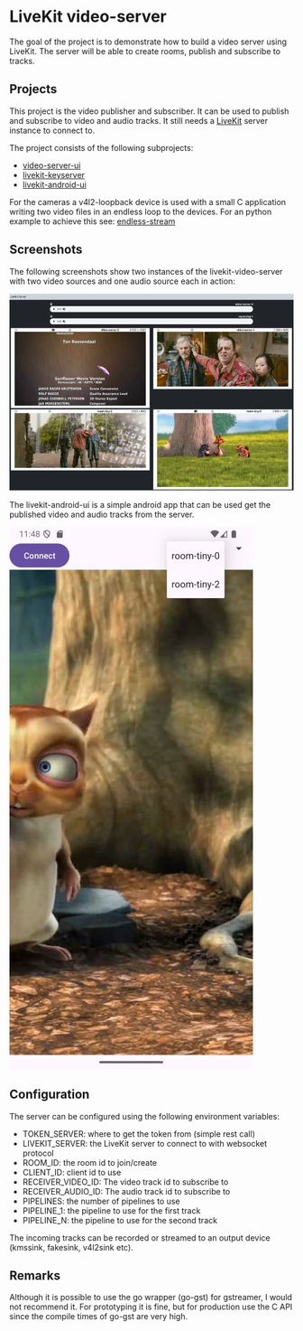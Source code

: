 # LiveKit video-server

The goal of the project is to demonstrate how to build a video server using LiveKit. 
The server will be able to create rooms, publish and subscribe to tracks.


## Projects
This project is the video publisher and subscriber. It can be used to publish and subscribe to video and audio tracks.
It still needs a [LiveKit](https://livekit.io/) server instance to connect to.

The project consists of the following subprojects:
- [video-server-ui](https://github.com/maka00/livekit-video-ui)
- [livekit-keyserver](https://github.com/maka00/livekit-keyserver)
- [livekit-android-ui](https://github.com/maka00/livekit-android-ui)

For the cameras a v4l2-loopback device is used with a small C application writing two video files in an endless loop to 
the devices. For an python example to achieve this see: [endless-stream](https://github.com/maka00/gst-drm-output/tree/main/endless-stream)


## Screenshots


The following screenshots show two instances of the livekit-video-server 
with two video sources and one audio source each in action:

![video-server-ui](doc/screenshot.jpg)

The livekit-android-ui is a simple android app that can be used get the published video and audio tracks from the server.

![video-android-ui](doc/Android_screenshot.jpg)

## Configuration

The server can be configured using the following environment variables:

- TOKEN_SERVER: where to get the token from (simple rest call)
- LIVEKIT_SERVER: the LiveKit server to connect to with websocket protocol
- ROOM_ID: the room id to join/create
- CLIENT_ID: client id to use
- RECEIVER_VIDEO_ID: The video track id to subscribe to
- RECEIVER_AUDIO_ID: The audio track id to subscribe to
- PIPELINES: the number of pipelines to use
- PIPELINE_1: the pipeline to use for the first track
- PIPELINE_N: the pipeline to use for the second track

The incoming tracks can be recorded or streamed to an output device (kmssink, fakesink, v4l2sink etc).


## Remarks

Although it is possible to use the go wrapper (go-gst) for gstreamer, I would not recommend it. For prototyping it is fine,
but for production use the C API since the compile times of go-gst are very high.